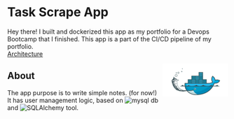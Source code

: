 # Task Scrape App
Hey there! I built and dockerized this app as my portfolio for a Devops Bootcamp that I finished.
This app is a part of the CI/CD pipeline of my portfolio.  
[Architecture](https://github.com/MathoAvito/Task-Scrape-App/blob/main/CI&CD_architecture.png)  

<img src="RM_im/Flask-docker-icon.png" align="right" />

## About
The app purpose is to write simple notes. (for now!)
It has user management logic, based on ![mysql](https://www.mysql.com/) db and ![SQLAlchemy](https://www.sqlalchemy.org/) tool.



